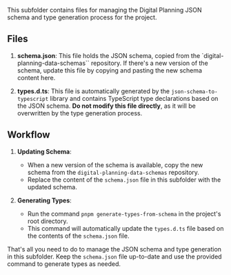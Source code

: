 This subfolder contains files for managing the Digital Planning JSON schema and type generation process for the project.

## Files

1. **schema.json**: This file holds the JSON schema, copied from the `digital-planning-data-schemas`` repository. If there's a new version of the schema, update this file by copying and pasting the new schema content here.

2. **types.d.ts**: This file is automatically generated by the `json-schema-to-typescript` library and contains TypeScript type declarations based on the JSON schema. **Do not modify this file directly**, as it will be overwritten by the type generation process.

## Workflow

1. **Updating Schema**:
   - When a new version of the schema is available, copy the new schema from the `digital-planning-data-schemas` repository.
   - Replace the content of the `schema.json` file in this subfolder with the updated schema.

2. **Generating Types**:
   - Run the command `pnpm generate-types-from-schema` in the project's root directory.
   - This command will automatically update the `types.d.ts` file based on the contents of the `schema.json` file.

That's all you need to do to manage the JSON schema and type generation in this subfolder. Keep the `schema.json` file up-to-date and use the provided command to generate types as needed.